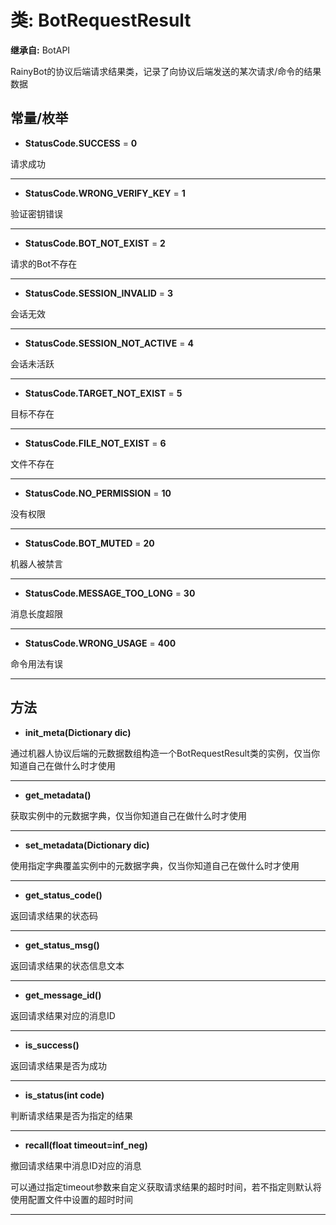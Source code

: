 # 类: BotRequestResult  
  
**继承自:** BotAPI  
  
RainyBot的协议后端请求结果类，记录了向协议后端发送的某次请求/命令的结果数据  
  
## 常量/枚举  
  
- **StatusCode.SUCCESS** = **0**  
  
请求成功  
  
---  
  
- **StatusCode.WRONG_VERIFY_KEY** = **1**  
  
验证密钥错误  
  
---  
  
- **StatusCode.BOT_NOT_EXIST** = **2**  
  
请求的Bot不存在  
  
---  
  
- **StatusCode.SESSION_INVALID** = **3**  
  
会话无效  
  
---  
  
- **StatusCode.SESSION_NOT_ACTIVE** = **4**  
  
会话未活跃  
  
---  
  
- **StatusCode.TARGET_NOT_EXIST** = **5**  
  
目标不存在  
  
---  
  
- **StatusCode.FILE_NOT_EXIST** = **6**  
  
文件不存在  
  
---  
  
- **StatusCode.NO_PERMISSION** = **10**  
  
没有权限  
  
---  
  
- **StatusCode.BOT_MUTED** = **20**  
  
机器人被禁言  
  
---  
  
- **StatusCode.MESSAGE_TOO_LONG** = **30**  
  
消息长度超限  
  
---  
  
- **StatusCode.WRONG_USAGE** = **400**  
  
命令用法有误  
  
---  
  
## 方法 
  
- **init_meta(Dictionary dic)**  
  
通过机器人协议后端的元数据数组构造一个BotRequestResult类的实例，仅当你知道自己在做什么时才使用  
  
---  
  
- **get_metadata()**  
  
获取实例中的元数据字典，仅当你知道自己在做什么时才使用  
  
---  
  
- **set_metadata(Dictionary dic)**  
  
使用指定字典覆盖实例中的元数据字典，仅当你知道自己在做什么时才使用  
  
---  
  
- **get_status_code()**  
  
返回请求结果的状态码  
  
---  
  
- **get_status_msg()**  
  
返回请求结果的状态信息文本  
  
---  
  
- **get_message_id()**  
  
返回请求结果对应的消息ID  
  
---  
  
- **is_success()**  
  
返回请求结果是否为成功  
  
---  
  
- **is_status(int code)**  
  
判断请求结果是否为指定的结果  
  
---  
  
- **recall(float timeout=inf_neg)**  
  
撤回请求结果中消息ID对应的消息   
  
可以通过指定timeout参数来自定义获取请求结果的超时时间，若不指定则默认将使用配置文件中设置的超时时间  
  
---  
  

